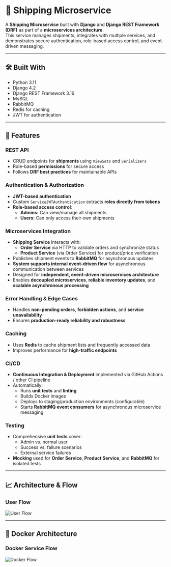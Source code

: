 # 🚚 Shipping Microservice

A **Shipping Microservice** built with **Django** and **Django REST Framework (DRF)** as part of a **microservices architecture**.  
This service manages shipments, integrates with multiple services, and demonstrates secure authentication, role-based access control, and event-driven messaging.

---

## 🛠 Built With

- Python 3.11
- Django 4.2
- Django REST Framework 3.16
- MySQL
- RabbitMQ
- Redis for caching
- JWT for authentication

---

## 🚀 Features

### REST API

- CRUD endpoints for **shipments** using `ViewSets` and `Serializers`
- Role-based **permissions** for secure access
- Follows **DRF best practices** for maintainable APIs

### Authentication & Authorization

- **JWT-based authentication**
- Custom `ServiceJWTAuthentication` extracts **roles directly from tokens**
- **Role-based access control**:
  - **Admins:** Can view/manage all shipments
  - **Users:** Can only access their own shipments

### Microservices Integration

- **Shipping Service** interacts with:
  - **Order Service** via HTTP to validate orders and synchronize status
  - **Product Service** (via Order Service) for product/price verification
- Publishes shipment events to **RabbitMQ** for asynchronous updates
- **System supports internal event-driven flow** for asynchronous communication between services
- Designed for **independent, event-driven microservices architecture**
- Enables **decoupled microservices**, **reliable inventory updates**, and **scalable asynchronous processing**

### Error Handling & Edge Cases

- Handles **non-pending orders**, **forbidden actions**, and **service unavailability**
- Ensures **production-ready reliability and robustness**

### Caching

- Uses **Redis** to cache shipment lists and frequently accessed data
- Improves performance for **high-traffic endpoints**

### CI/CD

- **Continuous Integration & Deployment** implemented via GitHub Actions / other CI pipeline
- Automatically:
  - Runs **unit tests** and **linting**
  - Builds Docker images
  - Deploys to staging/production environments (configurable)
  - Starts **RabbitMQ event consumers** for asynchronous microservice messaging

### Testing

- Comprehensive **unit tests** cover:
  - Admin vs. normal user
  - Success vs. failure scenarios
  - External service failures
- **Mocking** used for **Order Service**, **Product Service**, and **RabbitMQ** for isolated tests

---

## 📈 Architecture & Flow

### User Flow

![User Flow](https://github.com/user-attachments/assets/5f01c270-0215-4a30-820a-116e597ee408)



---

## 🐳 Docker Architecture

### Docker Service Flow

![Docker Flow](https://github.com/user-attachments/assets/2142295c-c698-44a9-a4af-97ce29084b17)
